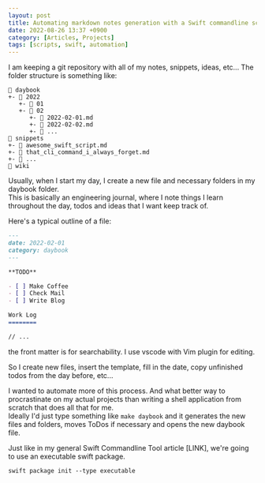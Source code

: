 ```yaml
---
layout: post
title: Automating markdown notes generation with a Swift commandline script
date: 2022-08-26 13:37 +0900
category: [Articles, Projects]
tags: [scripts, swift, automation]
---
```



I am keeping a git repository with all of my notes, snippets, ideas, etc...
The folder structure is something like:

```
📂 daybook
+- 📂 2022
   +- 📁 01
   +- 📂 02
      +- 📄 2022-02-01.md
      +- 📄 2022-02-02.md
      +- 📄 ...
📂 snippets
+- 📄 awesome_swift_script.md
+- 📄 that_cli_command_i_always_forget.md
+- 📄 ...
📁 wiki
```

Usually, when I start my day, I create a new file and necessary folders in my daybook folder.  
This is basically an engineering journal, where I note things I learn throughout the day, todos and ideas that I want keep track of.

Here's a typical outline of a file:

```md
---
date: 2022-02-01
category: daybook
---

**TODO**

- [ ] Make Coffee
- [ ] Check Mail
- [ ] Write Blog

Work Log
========

// ...

```

the front matter is for searchability. I use vscode with Vim plugin for editing.

So I create new files, insert the template, fill in the date, copy unfinished todos from the day before, etc...

I wanted to automate more of this process. And what better way to procrastinate on my actual projects than writing a shell application from scratch that does all that for me.  
Ideally I'd just type something like `make daybook` and it generates the new files and folders, moves ToDos if necessary and opens the new daybook file.

Just like in my general Swift Commandline Tool article [LINK], we're going to use an executable swift package.

```terminal
swift package init --type executable
```
